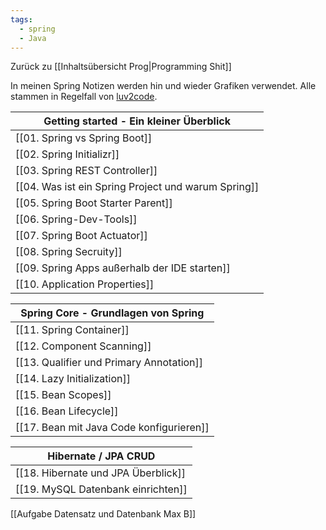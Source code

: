 ```yaml
---
tags:
  - spring
  - Java
---
```

Zurück zu [[Inhaltsübersicht Prog|Programming Shit]]

In meinen Spring Notizen werden hin und wieder Grafiken verwendet. Alle stammen in Regelfall von [luv2code](https://luv2code.com/). 

|Getting started - Ein kleiner Überblick|
|---|
|[[01. Spring vs Spring Boot]]|
|[[02. Spring Initializr]]|
|[[03. Spring REST Controller]]|
|[[04. Was ist ein Spring Project und warum Spring]]|
|[[05. Spring Boot Starter Parent]]|
|[[06. Spring-Dev-Tools]]|
|[[07. Spring Boot Actuator]]|
|[[08. Spring Secruity]]|
|[[09. Spring Apps außerhalb der IDE starten]]|
|[[10. Application Properties]]|

| Spring Core - Grundlagen von Spring |
| ---- |
| [[11. Spring Container]] |
| [[12. Component Scanning]] |
| [[13. Qualifier und Primary Annotation]] |
| [[14. Lazy Initialization]] |
| [[15. Bean Scopes]] |
| [[16. Bean Lifecycle]] |
| [[17. Bean mit Java Code konfigurieren]] |

| Hibernate / JPA CRUD |
| ---- |
| [[18. Hibernate und JPA Überblick]] |
| [[19. MySQL Datenbank einrichten]] |
 [[Aufgabe Datensatz und Datenbank Max B]]